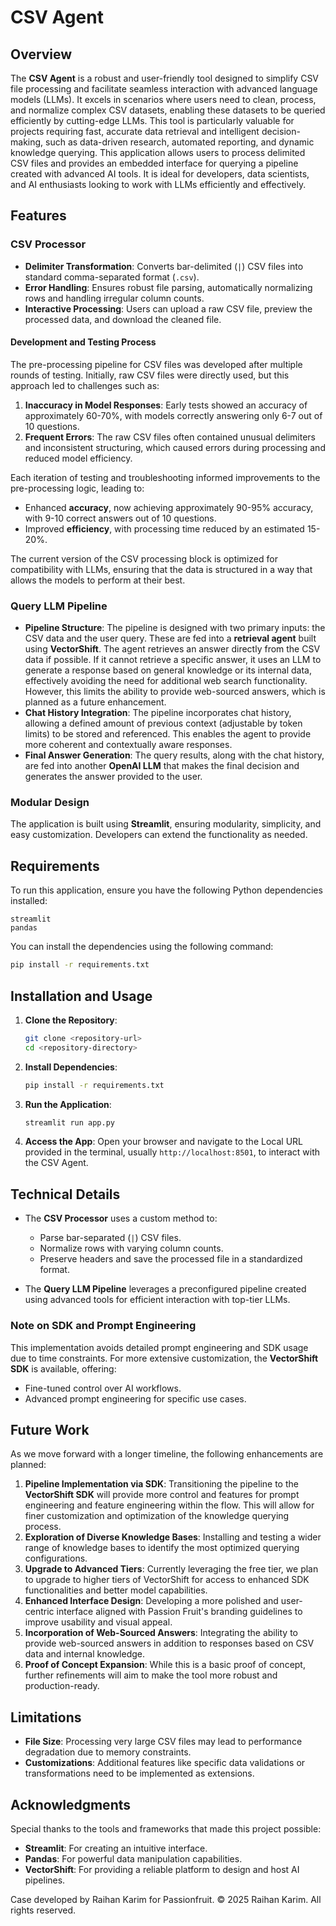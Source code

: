 # CSV Agent

## Overview
The **CSV Agent** is a robust and user-friendly tool designed to simplify CSV file processing and facilitate seamless interaction with advanced language models (LLMs). It excels in scenarios where users need to clean, process, and normalize complex CSV datasets, enabling these datasets to be queried efficiently by cutting-edge LLMs. This tool is particularly valuable for projects requiring fast, accurate data retrieval and intelligent decision-making, such as data-driven research, automated reporting, and dynamic knowledge querying. This application allows users to process delimited CSV files and provides an embedded interface for querying a pipeline created with advanced AI tools. It is ideal for developers, data scientists, and AI enthusiasts looking to work with LLMs efficiently and effectively.

## Features
### CSV Processor
- **Delimiter Transformation**: Converts bar-delimited (`|`) CSV files into standard comma-separated format (`.csv`).
- **Error Handling**: Ensures robust file parsing, automatically normalizing rows and handling irregular column counts.
- **Interactive Processing**: Users can upload a raw CSV file, preview the processed data, and download the cleaned file.

#### Development and Testing Process
The pre-processing pipeline for CSV files was developed after multiple rounds of testing. Initially, raw CSV files were directly used, but this approach led to challenges such as:
1. **Inaccuracy in Model Responses**: Early tests showed an accuracy of approximately 60-70%, with models correctly answering only 6-7 out of 10 questions.
2. **Frequent Errors**: The raw CSV files often contained unusual delimiters and inconsistent structuring, which caused errors during processing and reduced model efficiency.

Each iteration of testing and troubleshooting informed improvements to the pre-processing logic, leading to:
- Enhanced **accuracy**, now achieving approximately 90-95% accuracy, with 9-10 correct answers out of 10 questions.
- Improved **efficiency**, with processing time reduced by an estimated 15-20%.

The current version of the CSV processing block is optimized for compatibility with LLMs, ensuring that the data is structured in a way that allows the models to perform at their best.

### Query LLM Pipeline
- **Pipeline Structure**: The pipeline is designed with two primary inputs: the CSV data and the user query. These are fed into a **retrieval agent** built using **VectorShift**. The agent retrieves an answer directly from the CSV data if possible. If it cannot retrieve a specific answer, it uses an LLM to generate a response based on general knowledge or its internal data, effectively avoiding the need for additional web search functionality. However, this limits the ability to provide web-sourced answers, which is planned as a future enhancement.
- **Chat History Integration**: The pipeline incorporates chat history, allowing a defined amount of previous context (adjustable by token limits) to be stored and referenced. This enables the agent to provide more coherent and contextually aware responses.
- **Final Answer Generation**: The query results, along with the chat history, are fed into another **OpenAI LLM** that makes the final decision and generates the answer provided to the user.

### Modular Design
The application is built using **Streamlit**, ensuring modularity, simplicity, and easy customization. Developers can extend the functionality as needed.

## Requirements
To run this application, ensure you have the following Python dependencies installed:

```
streamlit
pandas
```

You can install the dependencies using the following command:

```bash
pip install -r requirements.txt
```

## Installation and Usage
1. **Clone the Repository**:
   ```bash
   git clone <repository-url>
   cd <repository-directory>
   ```

2. **Install Dependencies**:
   ```bash
   pip install -r requirements.txt
   ```

3. **Run the Application**:
   ```bash
   streamlit run app.py
   ```

4. **Access the App**:
   Open your browser and navigate to the Local URL provided in the terminal, usually `http://localhost:8501`, to interact with the CSV Agent.

## Technical Details
- The **CSV Processor** uses a custom method to:
  - Parse bar-separated (`|`) CSV files.
  - Normalize rows with varying column counts.
  - Preserve headers and save the processed file in a standardized format.

- The **Query LLM Pipeline** leverages a preconfigured pipeline created using advanced tools for efficient interaction with top-tier LLMs.

### Note on SDK and Prompt Engineering
This implementation avoids detailed prompt engineering and SDK usage due to time constraints. For more extensive customization, the **VectorShift SDK** is available, offering:
- Fine-tuned control over AI workflows.
- Advanced prompt engineering for specific use cases.

## Future Work
As we move forward with a longer timeline, the following enhancements are planned:
1. **Pipeline Implementation via SDK**: Transitioning the pipeline to the **VectorShift SDK** will provide more control and features for prompt engineering and feature engineering within the flow. This will allow for finer customization and optimization of the knowledge querying process.
2. **Exploration of Diverse Knowledge Bases**: Installing and testing a wider range of knowledge bases to identify the most optimized querying configurations.
3. **Upgrade to Advanced Tiers**: Currently leveraging the free tier, we plan to upgrade to higher tiers of VectorShift for access to enhanced SDK functionalities and better model capabilities.
4. **Enhanced Interface Design**: Developing a more polished and user-centric interface aligned with Passion Fruit's branding guidelines to improve usability and visual appeal.
5. **Incorporation of Web-Sourced Answers**: Integrating the ability to provide web-sourced answers in addition to responses based on CSV data and internal knowledge.
6. **Proof of Concept Expansion**: While this is a basic proof of concept, further refinements will aim to make the tool more robust and production-ready.

## Limitations
- **File Size**: Processing very large CSV files may lead to performance degradation due to memory constraints.
- **Customizations**: Additional features like specific data validations or transformations need to be implemented as extensions.

## Acknowledgments
Special thanks to the tools and frameworks that made this project possible:
- **Streamlit**: For creating an intuitive interface.
- **Pandas**: For powerful data manipulation capabilities.
- **VectorShift**: For providing a reliable platform to design and host AI pipelines.

Case developed by Raihan Karim for Passionfruit. © 2025 Raihan Karim. All rights reserved.